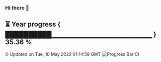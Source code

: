 ### Hi there 👋
⏳ Year progress { ██████████▁▁▁▁▁▁▁▁▁▁▁▁▁▁▁▁▁▁▁▁ } 35.36 %
---
⏰ Updated on Tue, 10 May 2022 01:14:59 GMT
![Progress Bar CI](https://github.com/liununu/liununu/workflows/Progress%20Bar%20CI/badge.svg)
